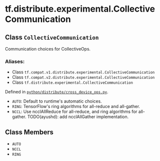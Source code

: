 <div itemscope itemtype="http://developers.google.com/ReferenceObject">
<meta itemprop="name" content="tf.distribute.experimental.CollectiveCommunication" />
<meta itemprop="path" content="Stable" />
<meta itemprop="property" content="AUTO"/>
<meta itemprop="property" content="NCCL"/>
<meta itemprop="property" content="RING"/>
</div>

# tf.distribute.experimental.CollectiveCommunication

## Class `CollectiveCommunication`

Communication choices for CollectiveOps.



### Aliases:

* Class `tf.compat.v1.distribute.experimental.CollectiveCommunication`
* Class `tf.compat.v2.distribute.experimental.CollectiveCommunication`
* Class `tf.distribute.experimental.CollectiveCommunication`



Defined in [`python/distribute/cross_device_ops.py`](/code/stable/tensorflow/python/distribute/cross_device_ops.py).

<!-- Placeholder for "Used in" -->

* `AUTO`: Default to runtime's automatic choices.
* `RING`: TensorFlow's ring algorithms for all-reduce and
  all-gather.
* `NCCL`: Use ncclAllReduce for all-reduce, and ring algorithms for
  all-gather.  TODO(ayushd): add ncclAllGather implementation.

## Class Members

* `AUTO` <a id="AUTO"></a>
* `NCCL` <a id="NCCL"></a>
* `RING` <a id="RING"></a>
